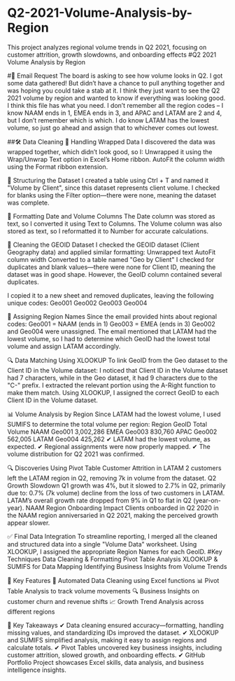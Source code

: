 # Q2-2021-Volume-Analysis-by-Region
This project analyzes regional volume trends in Q2 2021, focusing on customer attrition, growth slowdowns, and onboarding effects
#Q2 2021 Volume Analysis by Region

#📩 Email Request
The board is asking to see how volume looks in Q2. I got some data gathered! But didn’t have a chance to pull anything together and was hoping you could take a stab at it.
I think they just want to see the Q2 2021 volume by region and wanted to know if everything was looking good. I think this file has what you need.
I don’t remember all the region codes – I know NAAM ends in 1, EMEA ends in 3, and APAC and LATAM are 2 and 4, but I don’t remember which is which. I do know LATAM has the lowest volume, so just go ahead and assign that to whichever comes out lowest.

##🛠 Data Cleaning
🔹 Handling Wrapped Data
I discovered the data was wrapped together, which didn’t look good, so I:
Unwrapped it using the Wrap/Unwrap Text option in Excel’s Home ribbon.
AutoFit the column width using the Format ribbon extension.

🔹 Structuring the Dataset
I created a table using Ctrl + T and named it "Volume by Client", since this dataset represents client volume.
I checked for blanks using the Filter option—there were none, meaning the dataset was complete.

🔹 Formatting Date and Volume Columns
The Date column was stored as text, so I converted it using Text to Columns.
The Volume column was also stored as text, so I reformatted it to Number for accurate calculations.

🔹 Cleaning the GEOID Dataset
I checked the GEOID dataset (Client Geography data) and applied similar formatting:
Unwrapped text
AutoFit column width
Converted to a table named "Geo by Client"
I checked for duplicates and blank values—there were none for Client ID, meaning the dataset was in good shape.
However, the GeoID column contained several duplicates.

I copied it to a new sheet and removed duplicates, leaving the following unique codes:
Geo001
Geo002
Geo003
Geo004

📍 Assigning Region Names
Since the email provided hints about regional codes:
Geo001 = NAAM (ends in 1)
Geo003 = EMEA (ends in 3)
Geo002 and Geo004 were unassigned.
The email mentioned that LATAM had the lowest volume, so I had to determine which GeoID had the lowest total volume and assign LATAM accordingly.

🔍 Data Matching Using XLOOKUP
To link GeoID from the Geo dataset to the Client ID in the Volume dataset:
I noticed that Client ID in the Volume dataset had 7 characters, while in the Geo dataset, it had 9 characters due to the "C-" prefix.
I extracted the relevant portion using the A-Right function to make them match.
Using XLOOKUP, I assigned the correct GeoID to each Client ID in the Volume dataset.

📊 Volume Analysis by Region
Since LATAM had the lowest volume, I used SUMIFS to determine the total volume per region:
Region	GeoID	Total Volume
NAAM	Geo001	3,002,286
EMEA	Geo003	830,760
APAC	Geo002	562,005
LATAM	Geo004	425,262
✔ LATAM had the lowest volume, as expected.
✔ Regional assignments were now properly mapped.
✔ The volume distribution for Q2 2021 was confirmed.

🔍 Discoveries Using Pivot Table
Customer Attrition in LATAM
2 customers left the LATAM region in Q2, removing 7k in volume from the dataset.
Q2 Growth Slowdown
Q1 growth was 4%, but it slowed to 2.7% in Q2, primarily due to:
0.7% (7k volume) decline from the loss of two customers in LATAM.
LATAM’s overall growth rate dropped from 9% in Q1 to flat in Q2 (year-on-year).
NAAM Region Onboarding Impact
Clients onboarded in Q2 2020 in the NAAM region anniversaried in Q2 2021, making the perceived growth appear slower.

✅ Final Data Integration
To streamline reporting, I merged all the cleaned and structured data into a single "Volume Data" worksheet. Using XLOOKUP, I assigned the appropriate Region Names for each GeoID.
#Key Techniques
Data Cleaning & Formatting
Pivot Table Analysis
XLOOKUP & SUMIFS for Data Mapping
Identifying Business Insights from Volume Trends

📝 Key Features
📌 Automated Data Cleaning using Excel functions
📊 Pivot Table Analysis to track volume movements
🔍 Business Insights on customer churn and revenue shifts
📈 Growth Trend Analysis across different regions

🎯 Key Takeaways
✔ Data cleaning ensured accuracy—formatting, handling missing values, and standardizing IDs improved the dataset.
✔ XLOOKUP and SUMIFS simplified analysis, making it easy to assign regions and calculate totals.
✔ Pivot Tables uncovered key business insights, including customer attrition, slowed growth, and onboarding effects.
✔ GitHub Portfolio Project showcases Excel skills, data analysis, and business intelligence insights.


